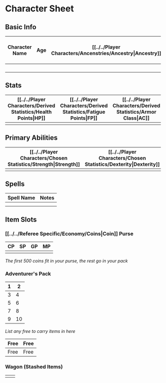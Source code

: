 # Character Sheet

## Basic Info

| Character Name | Age | [[../../Player Characters/Ancenstries/Ancestry\|Ancestry]] | [[../../Player Characters/Backgrounds\|Background]] | [[../../Player Characters/Derived Statistics/Level\|Level]] | [[../../Player Characters/Derived Statistics/Experience Points\|XP]] | [[../../Magic/Spells/Patrons/Patron\|Patron]] |
| -------------- | --- | ---------------------------------------------------------- | --------------------------------------------------- | ----------------------------------------------------------- | -------------------------------------------------------------------- | --------------------------------------------- |
|                |     |                                                            |                                                     |                                                             |                                                                      | WIP                                           |
## Stats

| [[../../Player Characters/Derived Statistics/Health Points\|HP]] | [[../../Player Characters/Derived Statistics/Fatigue Points\|FP]] | [[../../Player Characters/Derived Statistics/Armor Class\|AC]] | [[../../Game Procedures/Movement\|Movement]] Speed | [[../../Items/Basic Equipment/Armor\|Armor]] (Damage Reduction) |
| ----------------------------------------------------------------------- | ------------------------------------------------------------------------ | --------------------------------------------------------------------- | ----------------------------------------------------- | ------------------------------------------------------------------ |
|                                                                         |                                                                          |                                                                       |                                                       |                                                                    |
## Primary Abilities

| [[../../Player Characters/Chosen Statistics/Strength\|Strength]] | [[../../Player Characters/Chosen Statistics/Dexterity\|Dexterity]] | [[../../Player Characters/Chosen Statistics/Constitution\|Constitution]] | [[../../Player Characters/Chosen Statistics/Intelligence\|Intelligence]] | [[../../Player Characters/Chosen Statistics/Wisdom\|Wisdom]]<br> | [[../../Player Characters/Chosen Statistics/Charisma\|Charisma]]<br> |
| --------------------------------------------------------------------- | ----------------------------------------------------------------------- | ----------------------------------------------------------------------------- | ----------------------------------------------------------------------------- | --------------------------------------------------------------------- | ------------------------------------------------------------------------- |
|                                                                       |                                                                         |                                                                               |                                                                               |                                                                       |                                                                           |
## Spells

| Spell Name | Notes |
| ---------- | ----- |
|            |       |
|            |       |

## Item Slots
### [[../../Referee Specific/Economy/Coins\|Coin]] Purse

| CP  | SP  | GP  | MP  |
| --- | --- | --- | --- |
|     |     |     |     |
*The first 500 coins fit in your purse, the rest go in your pack*
### Adventurer's Pack

| 1   | 2   |
| --- | --- |
| 3   | 4   |
| 5   | 6   |
| 7   | 8   |
| 9   | 10  |
*List any free to carry items in here*

| Free | Free |
| ---- | ---- |
| Free | Free |
### Wagon (Stashed Items)

|     |     |
| --- | --- |
|     |     |

